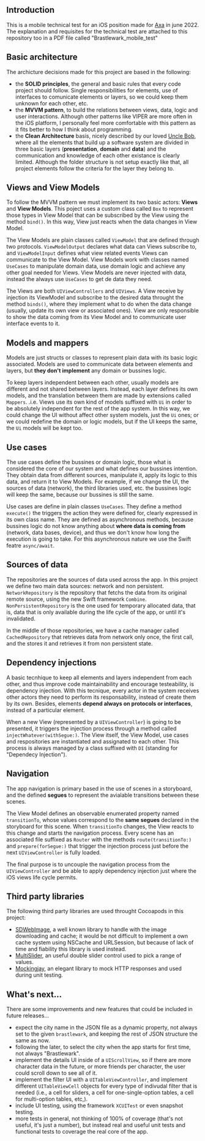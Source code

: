 ## Introduction

This is a mobile technical test for an iOS position made for [Axa](https://www.axa.com/en) in june 2022. The explanation and requisites for the technical test are attached to this repository too in a PDF file called "Brastlewark_mobile_test"


## Basic architecture

The archicture decisions made for this project are based in the following:
- the **SOLID principles**, the general and basic rules that every code project should follow. Single responsibilities for elements, use of interfaces to comunicate elements or layers, so we could keep them unknown for each other, etc. 
- the **MVVM pattern**, to build the relations between views, data, logic and user interactions. Although other patterns like VIPER are more often in the iOS platform, I personally feel more comfortable with this pattern as it fits better to how I think about programming. 
- the **Clean Architecture** basis, nicely described by our loved [Uncle Bob](https://blog.cleancoder.com/uncle-bob/2012/08/13/the-clean-architecture.html), where all the elements that build up a software system are divided in three basic layers (**presentation**, **domain** and **data**) and the communication and knowledge of each other existance is clearly limited. Although the folder structure is not setup exactly like that, all project elements follow the criteria for the layer they belong to.


## Views and View Models

To follow the MVVM pattern we must implement its two basic actors: **Views** and **View Models**. This poject uses a custom class called `Box` to represent those types in View Model that can be subscribed by the View using the method `bind()`. In this way, View just reacts when the data changes in View Model.

The View Models are plain classes called `ViewModel` that are defined through two protocols. `ViewModelOutput` declares what data can Views subscribe to, and `ViewModelInput` defines what view related events Views can communicate to the View Model. View Models work with classes named `UseCases` to manipulate domain data, use domain logic and achieve any other goal needed for Views. View Models are never injected with data, instead the always use `UseCases` to get de data they need.

The Views are both `UIViewControllers` and `UIViews`. A View receive by injection its ViewModel and subscribe to the desired data throught the method `binds()`, where they implement what to do when the data change (usually, update its own view or associated ones). View are only responsible to show the data coming from its View Model and to communicate user interface events to it.


## Models and mappers

Models are just structs or classes to represent plain data with its basic logic associated. Models are used to communicate data between elements and layers, but **they don't implement** any domain or bussines logic.

To keep layers independent between each other, usually models are different and not shared between layers. Instead, each layer defines its own models, and the translation between them are made by extensions called `Mappers`. .i.e. Views use its own kind of models suffixed with `Ui` in order to be absolutely independent for the rest of the app system. In this way, we could change the UI without affect other system models, just the `Ui` ones; or we could redefine the domain or logic models, but if the UI keeps the same, the `Ui` models will be kept too.


## Use cases

The use cases define the bussines or domain logic, those what is considered the core of our system and what defines our bussines intention. They obtain data from different sources, manipulate it, apply its logic to this data, and return it to View Models. For example, if we change the UI, the sources of data (network), the third libraries used, etc. the bussines logic will keep the same, because our bussines is still the same.

Use cases are define in plain classes `UseCases`. They define a method `execute()` the triggers the action they were defined for, clearly expressed in its own class name. They are defined as asynchronous methods, because bussines logic do not know anything about **where data is coming from** (network, data bases, device), and thus we don't know how long the execution is going to take. For this asynchronous nature we use the Swift featre `async/await`.


## Sources of data

The repositories are the sources of data used across the app. In this project we define two main data sources: network and non persistent. `NetworkRepository` is the repository that fetchs the data from its original remote source, using the new Swift framework `Combine`. `NonPersistentRepository` is the one used for temporary allocated data, that is, data that is only available during the life cycle of the app, or until it's invalidated.

In the middle of those repositories, we have a cache manager called `CachedRepository` that retrieves data from network only once, the first call, and the stores it and retrieves it from non persistent state.


## Dependency injections

A basic tecnhique to keep all elements and layers independent from each other, and thus improve code maintainability and encourage testeability, is dependency injection. With this tecnique, every actor in the system receives other actors they need to perform its responsability, instead of create them by its own. Besides, elements **depend always on protocols or interfaces**, instead of a particular element.

When a new View (represented by a `UIViewController`) is going to be presented, it triggers the injection process through a method called `injectWhatever(withSegue:)`. The View itself, the View Model, use cases and respositories are instantiated and assignated to each other. This process is always managed by a class suffixed with `DI` (standing for "Dependecy Injection").


## Navigation

The app navigation is primary based in the use of scenes in a storyboard, and the defined **segues** to represent the avialable transitions between these scenes.

The View Model defines an observable enumerated property named `transitionTo`, whose values correspond to the **same segues** declared in the storyboard for this scene. When `transitionTo` changes, the View reacts to this change and starts the navigation process. Every scene has an associated file suffixed as `Router` with the methods `route(transitionTo:)` and `prepare(forSegue:)` that trigger the injection process just before the next `UIViewController` is fully loaded.

The final purpose is to uncouple the navigation process from the `UIViewController` and be able to apply dependency injection just where the iOS views life cycle permits.


## Third party libraries

The following third party libraries are used throught Cocoapods in this project:

- [SDWebImage](https://github.com/SDWebImage/SDWebImage), a well known library to handle with the image downloading and cache; it would be not difficult to implement a own cache system using NSCache and URLSession, but because of lack of time and fiability this library is used instead.
- [MultiSlider](https://github.com/yonat/MultiSlider), an useful double slider control used to pick a range of values.
- [Mockingjay](https://github.com/kylef/Mockingjay), an elegant library to mock HTTP responses and used during unit testing.


## What's next...

There are some improvements and new features that could be included in future releases...
- expect the city name in the JSON file as a dynamic property, not always set to the given `brastlewark`, and keeping the rest of JSON structure the same as now.
- following the later, to select the city when the app starts for first time, not always "Brastlewark".
- implement the details UI inside of a `UIScrollView`, so if there are more character data in the future, or more friends per character, the user could scroll down to see all of it.
- implement the filter UI with a `UITableViewController`, and implement different `UITableViewCell` objects for every type of indivudal filter that is needed (i.e., a cell for sliders, a cell for one-single-option tables, a cell for multi-option tables, etc,).
- include UI testing, using the framework `XCUITest` or even snapshot testing.
- more tests in general, not thinking of 100% of coverage (that's not useful, it's just a number), but instead real and useful unit tests and functional tests to coverage the real core of the app.
